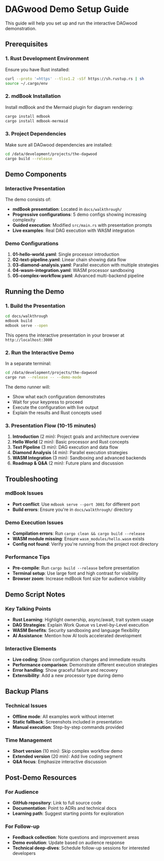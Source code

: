 # DAGwood Demo Setup Guide

This guide will help you set up and run the interactive DAGwood demonstration.

## Prerequisites

### 1. Rust Development Environment
Ensure you have Rust installed:
```bash
curl --proto '=https' --tlsv1.2 -sSf https://sh.rustup.rs | sh
source ~/.cargo/env
```

### 2. mdBook Installation
Install mdBook and the Mermaid plugin for diagram rendering:
```bash
cargo install mdbook
cargo install mdbook-mermaid
```

### 3. Project Dependencies
Make sure all DAGwood dependencies are installed:
```bash
cd /data/development/projects/the-dagwood
cargo build --release
```

## Demo Components

### Interactive Presentation
The demo consists of:
- **mdBook presentation**: Located in `docs/walkthrough/`
- **Progressive configurations**: 5 demo configs showing increasing complexity
- **Guided execution**: Modified `src/main.rs` with presentation prompts
- **Live examples**: Real DAG execution with WASM integration

### Demo Configurations
1. **01-hello-world.yaml**: Single processor introduction
2. **02-text-pipeline.yaml**: Linear chain showing data flow
3. **03-diamond-analysis.yaml**: Parallel execution with multiple strategies
4. **04-wasm-integration.yaml**: WASM processor sandboxing
5. **05-complex-workflow.yaml**: Advanced multi-backend pipeline

## Running the Demo

### 1. Build the Presentation
```bash
cd docs/walkthrough
mdbook build
mdbook serve --open
```
This opens the interactive presentation in your browser at `http://localhost:3000`

### 2. Run the Interactive Demo
In a separate terminal:
```bash
cd /data/development/projects/the-dagwood
cargo run --release -- --demo-mode
```

The demo runner will:
- Show what each configuration demonstrates
- Wait for your keypress to proceed
- Execute the configuration with live output
- Explain the results and Rust concepts used

### 3. Presentation Flow (10-15 minutes)
1. **Introduction** (2 min): Project goals and architecture overview
2. **Hello World** (2 min): Basic processor and Rust concepts
3. **Text Pipeline** (3 min): DAG execution and data flow
4. **Diamond Analysis** (4 min): Parallel execution strategies
5. **WASM Integration** (3 min): Sandboxing and advanced backends
6. **Roadmap & Q&A** (2 min): Future plans and discussion

## Troubleshooting

### mdBook Issues
- **Port conflict**: Use `mdbook serve --port 3001` for different port
- **Build errors**: Ensure you're in `docs/walkthrough/` directory

### Demo Execution Issues
- **Compilation errors**: Run `cargo clean && cargo build --release`
- **WASM module missing**: Ensure `wasm_modules/hello.wasm` exists
- **Config not found**: Verify you're running from the project root directory

### Performance Tips
- **Pre-compile**: Run `cargo build --release` before presentation
- **Terminal setup**: Use large font and high contrast for visibility
- **Browser zoom**: Increase mdBook font size for audience visibility

## Demo Script Notes

### Key Talking Points
- **Rust Learning**: Highlight ownership, async/await, trait system usage
- **DAG Strategies**: Explain Work Queue vs Level-by-Level execution
- **WASM Benefits**: Security sandboxing and language flexibility
- **AI Assistance**: Mention how AI tools accelerated development

### Interactive Elements
- **Live coding**: Show configuration changes and immediate results
- **Performance comparison**: Demonstrate different execution strategies
- **Error handling**: Show graceful failure and recovery
- **Extensibility**: Add a new processor type during demo

## Backup Plans

### Technical Issues
- **Offline mode**: All examples work without internet
- **Static fallback**: Screenshots included in presentation
- **Manual execution**: Step-by-step commands provided

### Time Management
- **Short version** (10 min): Skip complex workflow demo
- **Extended version** (20 min): Add live coding segment
- **Q&A focus**: Emphasize interactive discussion

## Post-Demo Resources

### For Audience
- **GitHub repository**: Link to full source code
- **Documentation**: Point to ADRs and technical docs
- **Learning path**: Suggest starting points for exploration

### For Follow-up
- **Feedback collection**: Note questions and improvement areas
- **Demo evolution**: Update based on audience response
- **Technical deep-dives**: Schedule follow-up sessions for interested developers
